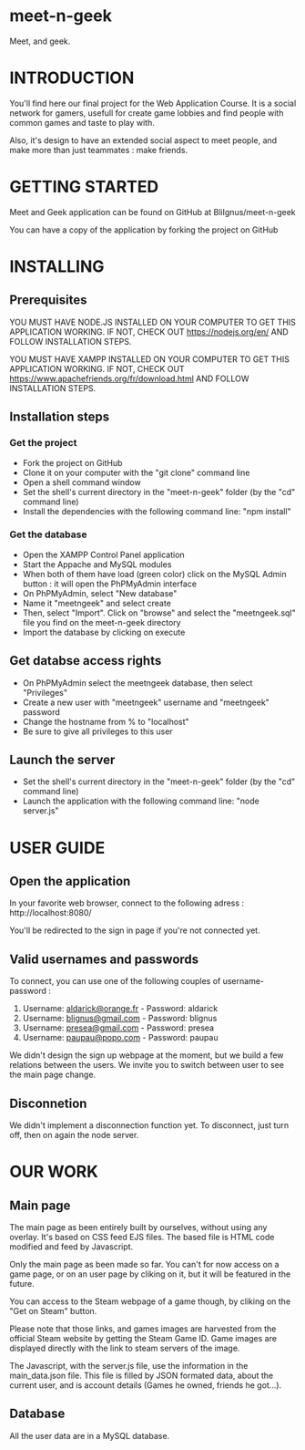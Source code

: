 # meet-n-geek
Meet, and geek.



# INTRODUCTION

You'll find here our final project for the Web Application Course.
It is a social network for gamers, usefull for create game lobbies and find people with common games and taste to play with.

Also, it's design to have an extended social aspect to meet people, and make more than just teammates : make friends.


# GETTING STARTED
Meet and Geek application can be found on GitHub at BliIgnus/meet-n-geek

You can have a copy of the application by forking the project on GitHub

# INSTALLING

## Prerequisites
YOU MUST HAVE NODE.JS INSTALLED ON YOUR COMPUTER TO GET THIS APPLICATION WORKING. IF NOT, CHECK OUT https://nodejs.org/en/ AND FOLLOW INSTALLATION STEPS.

YOU MUST HAVE XAMPP INSTALLED ON YOUR COMPUTER TO GET THIS APPLICATION WORKING. IF NOT, CHECK OUT https://www.apachefriends.org/fr/download.html AND FOLLOW INSTALLATION STEPS.

## Installation steps
### Get the project
- Fork the project on GitHub
- Clone it on your computer with the "git clone" command line
- Open a shell command window
- Set the shell's current directory in the "meet-n-geek" folder (by the "cd" command line)
- Install the dependencies with the following command line: "npm install"

### Get the database
- Open the XAMPP Control Panel application
- Start the Appache and MySQL modules
- When both of them have load (green color) click on the MySQL Admin button : it will open the PhPMyAdmin interface
- On PhPMyAdmin, select "New database"
- Name it "meetngeek" and select create
- Then, select "Import". Click on "browse" and select the "meetngeek.sql" file you find on the meet-n-geek directory
- Import the database by clicking on execute

## Get databse access rights
- On PhPMyAdmin select the meetngeek database, then select "Privileges"
- Create a new user with "meetngeek" username and "meetngeek" password
- Change the hostname from % to "localhost"
- Be sure to give all privileges to this user

## Launch the server
- Set the shell's current directory in the "meet-n-geek" folder (by the "cd" command line)
- Launch the application with the following command line: "node server.js"

# USER GUIDE

## Open the application
In your favorite web browser, connect to the following adress :
http://localhost:8080/

You'll be redirected to the sign in page if you're not connected yet.

## Valid usernames and passwords
To connect, you can use one of the following couples of username-password :

1. Username: aldarick@orange.fr - Password: aldarick
2. Username: blignus@gmail.com - Password: blignus
3. Username: presea@gmail.com - Password: presea
4. Username: paupau@popo.com - Password: paupau

We didn't design the sign up webpage at the moment, but we build a few relations between the users.
We invite you to switch between user to see the main page change.

## Disconnetion
We didn't implement a disconnection function yet. To disconnect, just turn off, then on again the node server.

# OUR WORK

## Main page
The main page as been entirely built by ourselves, without using any overlay.
It's based on CSS feed EJS files.
The based file is HTML code modified and feed by Javascript.

Only the main page as been made so far.
You can't for now access on a game page, or on an user page by cliking on it, but it will be featured in the future.

You can access to the Steam webpage of a game though, by cliking on the "Get on Steam" button.

Please note that those links, and games images are harvested from the official Steam website by getting the Steam Game ID.
Game images are displayed directly with the link to steam servers of the image.

The Javascript, with the server.js file, use the information in the main_data.json file. This file is filled by JSON formated data, about the current user, and is account details (Games he owned, friends he got...).

## Database
All the user data are in a MySQL database.
